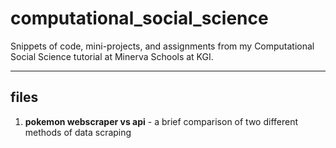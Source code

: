 # computational_social_science
Snippets of code, mini-projects, and assignments from my Computational Social Science tutorial at Minerva Schools at KGI.

---
## files

1. **pokemon webscraper vs api** - a brief comparison of two different methods of data scraping
